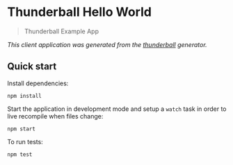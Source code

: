 # Thunderball Hello World
> Thunderball Example App

_This client application was generated from the [thunderball](https://github.com/angieslist/thunderball.io) generator._

## Quick start
Install dependencies:
```
npm install
```
Start the application in development mode and setup a `watch` task in order to live recompile when files change:
```
npm start
```
To run tests:
```
npm test
```
